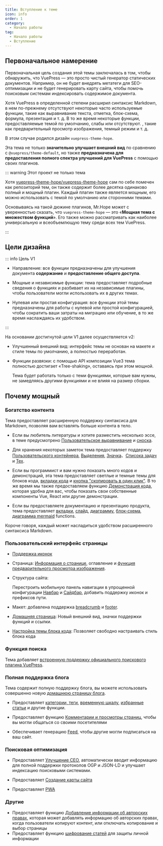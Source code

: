 ```yaml
---
title: Вступление к теме
icon: info
order: 1
category:
  - Начало работы
tag:
  - Начало работы
  - Вступление
---
```


## Первоначальное намерение

Первоначальная цель создания этой темы заключалась в том, чтобы обнаружить, что VuePress — это просто чистый генератор статических документов. Например, он не будет внедрять метатеги для SEO-оптимизации и не будет генерировать карту сайта, чтобы помочь поисковым системам индексировать содержимое документа.

Хотя VuePress в определенной степени расширил синтаксис Markdown, в нем по-прежнему отсутствуют некоторые часто используемые функции, такие как выравнивание текста, отметка, блок-схема, формула, презентация и т. д. В то же время некоторые функции, предоставляемые темой по умолчанию, слабы или отсутствуют. , такие как предварительный просмотр изображения, темный режим и т. д.

В этом случае родился дизайн `vuepress-theme-hope`.

Эта тема не только **значительно улучшает внешний вид** по сравнению с `@vuepress/theme-default`, но также **предназначена для предоставления полного спектра улучшений для VuePress** с помощью своих плагинов.

::: warning Этот проект не только тема

Хотя [vuepress-theme-hope/vuepress-theme-hope](https://github.com/vuepress-theme-hope/vuepress-theme-hope) сам по себе помечен как репозиторий тем, он также содержит более десятка одинаково полный и мощный плагин. Каждый плагин также является мощным, его можно использовать с темой по умолчанию или сторонними темами.

Основываясь на такой дюжине плагинов, Mr.Hope может с уверенностью сказать, что `vuepress-theme-hope` — это «**Мощная тема с множеством функций**». Его также можно рассматривать как наиболее универсальную и всеобъемлющую тему среди всех тем VuePress.

:::

## Цели дизайна

::: info Цель V1

- Направление: все функции предназначены для улучшения документа **содержание** и **предоставление общего доступа**.

- Мощные и независимые функции: тема предоставляет подробные сведения о функциях и разбивает их на независимые плагины, чтобы пользователи могли использовать их в других темах.

- Нулевая или простая конфигурация: все функции этой темы предназначены для работы с нулевой или простой конфигурацией, чтобы сократить ваши затраты на миграцию или обучение, в то же время наслаждаясь их удобством.

:::

На основании достигнутой цели V1 далее осуществляется v2:

- Улучшенный внешний вид: интерфейс темы не основан на макете и стиле темы по умолчанию, а полностью переработан.

- Функции развязки: с помощью API композиции Vue3 тема полностью достигает «Tree-shaking», оставаясь при этом мощной.

  Тема будет работать только с теми функциями, которые вам нужны, не замедляясь другими функциями и не влияя на размер сборки.

## Почему мощный

### Богатство контента

Тема предоставляет расширенную поддержку синтаксиса для Markdown, позволяя вам вставлять больше контента в тело.

- Если вы любитель литературы и хотите разместить несколько эссе, в теме предусмотрено [Пользовательское выравнивание](../markdown/align.md) и [сноска](../markdown/footnote.md).

- Для хранения некоторых заметок тема предоставляет поддержку [Пользовательского контейнера](../markdown/container.md), [Выделения](../markdown/mark.md), [Значка](../markdown/components.md)、[Списока задач](../markdown/tasklist.md) и [Tex](../markdown/tex.md).

- Если вы программист и вам нужно показать много кодов и демонстраций, эта тема предоставляет светлые и темные темы для блоков кода, [вкладки кода](../markdown/code-tabs.md) и [кнопка "скопировать в один клик"](../feature/copy-code.md). В то же время мы также предоставляем функцию [Демонстрация кода](../markdown/demo.md), которая удобна для вас, чтобы показать свои собственные компоненты Vue, React или другие демонстрации.

- Если вы предоставляете документацию и презентацию продукта, тема предоставляет [вкладки](../markdown/tabs.md), [слайд](../markdown/presentation.md), [диаграмму](../markdown/chart.md), [блок-схема](../markdown/flowchart.md), [диаграмма mermaid](../markdown/mermaid.md) functions.

Короче говоря, каждый может насладиться удобством расширенного синтаксиса Markdown.

### Пользовательский интерфейс страницы

- [Поддержка иконок](../interface/icon.md)

- Страница: [Информация о странице](../feature/page-info.md), оглавление и [функция предварительного просмотра изображения](../feature/photo-swipe.md).

- Структура сайта:

  Перестроить мобильную панель навигации в упрощенной конфигурации [Навбар](../layout/navbar.md) и [Сайдбар](../layout/sidebar.md), добавить поддержку иконок и префиксов пути.

- Макет: добавлена поддержка [breadcrumb](../layout/breadcrumb.md) и [footer](../layout/footer.md).

- [Домашняя страница](../layout/home.md): Новый внешний вид, значки поддержки функций и ссылки.

- [Настройка темы блока кода](../interface/code-theme.md): Позволяет свободно настраивать стиль блока кода

### Функция поиска

Тема добавляет [встроенную поддержку официального поискового плагина VuePress](../feature/search.md).

### Полная поддержка блога

Тема содержит полную поддержку блога, вы можете использовать совершенно новую [домашнюю страницу блога](../blog/home.md).

- Предоставляет [категории, теги](../blog/category-and-tags.md), [временную шкалу](../blog/timeline.md), [избранные статьи](../blog/article.md) и другие функции.

- Предоставляет функцию [Комментарии и просмотры страниц](../feature/comment.md), чтобы вы могли общаться со своими посетителями

- Обеспечивает генерацию [Feed](../advanced/feed.md), чтобы другие могли подписаться на ваш сайт.

### Поисковая оптимизация

- Предоставляет [Улучшение СЕО](../advanced/seo.md), автоматически вводит информацию для полной поддержки протоколов OGP и JSON-LD и улучшает индексацию поисковыми системами.

- Предоставляет [Создание карты сайта](../advanced/sitemap.md)

- Предоставляет [PWA](../advanced/pwa.md)

### Другие

- Предоставляет функцию [Добавление информации об авторских правах](../feature/copyright.md), которая может добавлять информацию об авторских правах, когда пользователи копируют контент, или отключать копирование и выбор страницы
- Предоставляет функцию [шифрование статей](../feature/encrypt.md) для защиты личной информации
